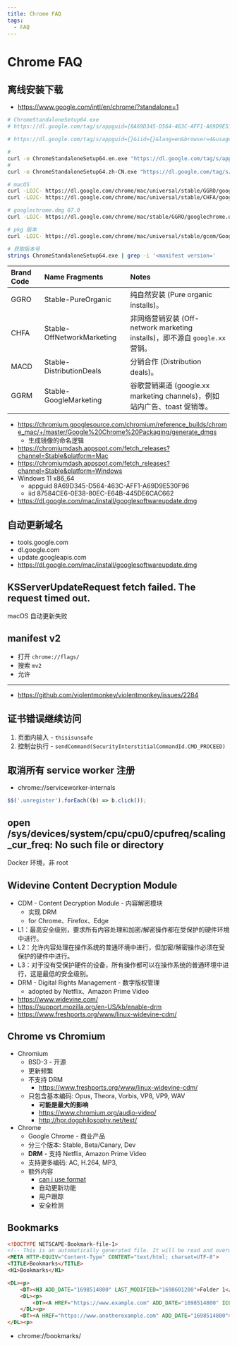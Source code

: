 ```yaml
---
title: Chrome FAQ
tags:
  - FAQ
---
```


# Chrome FAQ

## 离线安装下载

- https://www.google.com/intl/en/chrome/?standalone=1

```bash
# ChromeStandaloneSetup64.exe
# https://dl.google.com/tag/s/appguid={8A69D345-D564-463C-AFF1-A69D9E530F96}&iid={E3751212-181B-0E06-8D37-4EC9E8CE331E}&lang=en&browser=4&usagestats=0&appname=Google%20Chrome&needsadmin=prefers&ap=x64-stable-statsdef_1&installdataindex=defaultbrowser/chrome/install/ChromeStandaloneSetup64.exe

# https://dl.google.com/tag/s/appguid={}&iid={}&lang=en&browser=4&usagestats=0&appname=Google%20Chrome&needsadmin=prefers&ap=x64-stable-statsdef_1&installdataindex=empty/chrome/install/ChromeStandaloneSetup64.exe

#
curl -o ChromeStandaloneSetup64.en.exe "https://dl.google.com/tag/s/appguid%3D%7B8A69D345-D564-463C-AFF1-A69D9E530F96%7D%26iid%3D%7B87584CE6-0E38-80EC-E64B-445DE6CAC662%7D%26lang%3Den%26browser%3D4%26usagestats%3D0%26appname%3DGoogle%2520Chrome%26needsadmin%3Dprefers%26ap%3Dx64-stable-statsdef_1%26installdataindex%3Dempty/chrome/install/ChromeStandaloneSetup64.exe"
#
curl -o ChromeStandaloneSetup64.zh-CN.exe "https://dl.google.com/tag/s/appguid%3D%7B8A69D345-D564-463C-AFF1-A69D9E530F96%7D%26iid%3D%7B1AF1CCDF-A7FA-8A43-6E6D-A889DB429A87%7D%26lang%3Dzh-CN%26browser%3D4%26usagestats%3D0%26appname%3DGoogle%2520Chrome%26needsadmin%3Dprefers%26ap%3Dx64-stable-statsdef_1%26installdataindex%3Dempty/chrome/install/ChromeStandaloneSetup64.exe"

# macOS
curl -LOJC- https://dl.google.com/chrome/mac/universal/stable/GGRO/googlechrome.dmg
curl -LOJC- https://dl.google.com/chrome/mac/universal/stable/CHFA/googlechrome.dmg

# googlechrome.dmg 87.0
curl -LOJC- https://dl.google.com/chrome/mac/stable/GGRO/googlechrome.dmg

# pkg 版本
curl -LOJC- https://dl.google.com/chrome/mac/universal/stable/gcem/GoogleChrome.pkg

# 获取版本号
strings ChromeStandaloneSetup64.exe | grep -i '<manifest version='
```

| Brand Code | Name Fragments             | Notes                                                                        |
| :--------- | :------------------------- | :--------------------------------------------------------------------------- |
| GGRO       | Stable-PureOrganic         | 纯自然安装 (Pure organic installs)。                                         |
| CHFA       | Stable-OffNetworkMarketing | 非网络营销安装 (Off-network marketing installs)，即不源自 `google.xx` 营销。 |
| MACD       | Stable-DistributionDeals   | 分销合作 (Distribution deals)。                                              |
| GGRM       | Stable-GoogleMarketing     | 谷歌营销渠道 (google.xx marketing channels)，例如站内广告、toast 促销等。    |

- https://chromium.googlesource.com/chromium/reference_builds/chrome_mac/+/master/Google%20Chrome%20Packaging/generate_dmgs
  - 生成镜像的命名逻辑
- https://chromiumdash.appspot.com/fetch_releases?channel=Stable&platform=Mac
- https://chromiumdash.appspot.com/fetch_releases?channel=Stable&platform=Windows
- Windows 11 x86_64
  - appguid 8A69D345-D564-463C-AFF1-A69D9E530F96
  - iid 87584CE6-0E38-80EC-E64B-445DE6CAC662
- https://dl.google.com/mac/install/googlesoftwareupdate.dmg

## 自动更新域名

- tools.google.com
- dl.google.com
- update.googleapis.com
- https://dl.google.com/mac/install/googlesoftwareupdate.dmg

## KSServerUpdateRequest fetch failed. The request timed out.

macOS 自动更新失败

## manifest v2

- 打开 `chrome://flags/`
- 搜索 `mv2`
- 允许

---

- https://github.com/violentmonkey/violentmonkey/issues/2284

## 证书错误继续访问

1. 页面内输入 - `thisisunsafe`
2. 控制台执行 - `sendCommand(SecurityInterstitialCommandId.CMD_PROCEED)`

## 取消所有 service worker 注册

- chrome://serviceworker-internals

```js
$$('.unregister').forEach((b) => b.click());
```

## open /sys/devices/system/cpu/cpu0/cpufreq/scaling_cur_freq: No such file or directory

Docker 环境，非 root

## Widevine Content Decryption Module

- CDM - Content Decryption Module - 内容解密模块
  - 实现 DRM
  - for Chrome、Firefox、Edge
- L1：最高安全级别，要求所有内容处理和加密/解密操作都在受保护的硬件环境中进行。
- L2：允许内容处理在操作系统的普通环境中进行，但加密/解密操作必须在受保护的硬件中进行。
- L3：对于没有受保护硬件的设备，所有操作都可以在操作系统的普通环境中进行，这是最低的安全级别。
- DRM - Digital Rights Management - 数字版权管理
  - adopted by Netflix、Amazon Prime Video
- https://www.widevine.com/
- https://support.mozilla.org/en-US/kb/enable-drm
- https://www.freshports.org/www/linux-widevine-cdm/

## Chrome vs Chromium

- Chromium
  - BSD-3 - 开源
  - 更新频繁
  - 不支持 DRM
    - https://www.freshports.org/www/linux-widevine-cdm/
  - 只包含基本编码: Opus, Theora, Vorbis, VP8, VP9, WAV
    - **可能是最大的影响**
    - https://www.chromium.org/audio-video/
    - http://hpr.dogphilosophy.net/test/
- Chrome
  - Google Chrome - 商业产品
  - 分三个版本: Stable, Beta/Canary, Dev
  - **DRM** - 支持 Netflix, Amazon Prime Video
  - 支持更多编码: AC, H.264, MP3,
  - 额外内容
    - [can i use format](https://caniuse.com/?search=format)
    - 自动更新功能
    - 用户跟踪
    - 安全检测

## Bookmarks

```html
<!DOCTYPE NETSCAPE-Bookmark-file-1>
<!-- This is an automatically generated file. It will be read and overwritten. -->
<META HTTP-EQUIV="Content-Type" CONTENT="text/html; charset=UTF-8">
<TITLE>Bookmarks</TITLE>
<H1>Bookmarks</H1>

<DL><p>
    <DT><H3 ADD_DATE="1698514800" LAST_MODIFIED="1698601200">Folder 1</H3>
    <DL><p>
        <DT><A HREF="https://www.example.com" ADD_DATE="1698514800" ICON="https://example.com/favicon.ico">Example</A>
    </DL><p>
    <DT><A HREF="https://www.anotherexample.com" ADD_DATE="1698514800">Another Example</A>
</DL><p>
```

- chrome://bookmarks/
